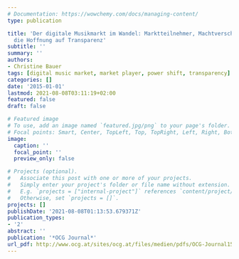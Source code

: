 ```yaml
---
# Documentation: https://wowchemy.com/docs/managing-content/
type: publication

title: 'Der digitale Musikmarkt im Wandel: Marktteilnehmer, Machtverschiebungen und
  die Hoffnung auf Transparenz'
subtitle: ''
summary: ''
authors:
- Christine Bauer
tags: [digital music market, market player, power shift, transparency]
categories: []
date: '2015-01-01'
lastmod: 2021-08-08T03:11:19+02:00
featured: false
draft: false

# Featured image
# To use, add an image named `featured.jpg/png` to your page's folder.
# Focal points: Smart, Center, TopLeft, Top, TopRight, Left, Right, BottomLeft, Bottom, BottomRight.
image:
  caption: ''
  focal_point: ''
  preview_only: false

# Projects (optional).
#   Associate this post with one or more of your projects.
#   Simply enter your project's folder or file name without extension.
#   E.g. `projects = ["internal-project"]` references `content/project/deep-learning/index.md`.
#   Otherwise, set `projects = []`.
projects: []
publishDate: '2021-08-08T01:13:53.679371Z'
publication_types:
- '2'
abstract: ''
publication: '*OCG Journal*'
url_pdf: http://www.ocg.at/sites/ocg.at/files/medien/pdfs/OCG-Journal1502.pdf
---
```

